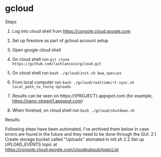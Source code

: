 # gcloud

Steps

1. Log into cloud shell from https://console.cloud.google.com

2. Set up firestore as part of gcloud account setup

3. Open google cloud shell

4. On cloud shell run `git clone https://github.com/lachlancoin/gcloud.git`

5. On cloud shell run `bash ./gcloud/init.sh bwa_species`

6. From local computer run `bash ./gcloud/realtime/rt-sync.sh  local_path_to_fastq Uploads`

7. Results can be seen on https://{PROJECT}.appspot.com (for example, https://nano-stream1.appspot.com)

8. When finished, on cloud shell run `bash ./gcloud/shutdown.sh`

Results 

 

Following steps have been automated, I've archived them below in case errors are found in the future and they need to be done through the GUI.
2.1 Create storage bucket called "Uploads" atomated in init.sh
2.2 Set up UPLOAD_EVENTS topic at https://console.cloud.google.com/cloudpubsub/topicList
